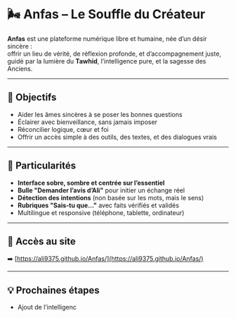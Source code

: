 # 🌬️ Anfas – Le Souffle du Créateur

**Anfas** est une plateforme numérique libre et humaine, née d’un désir sincère :  
offrir un lieu de vérité, de réflexion profonde, et d’accompagnement juste,  
guidé par la lumière du **Tawhid**, l’intelligence pure, et la sagesse des Anciens.

---

## 🎯 Objectifs

- Aider les âmes sincères à se poser les bonnes questions
- Éclairer avec bienveillance, sans jamais imposer
- Réconcilier logique, cœur et foi
- Offrir un accès simple à des outils, des textes, et des dialogues vrais

---

## 🧠 Particularités

- **Interface sobre, sombre et centrée sur l’essentiel**
- **Bulle "Demander l’avis d’Ali"** pour initier un échange réel
- **Détection des intentions** (non basée sur les mots, mais le sens)
- **Rubriques "Sais-tu que..."** avec faits vérifiés et validés
- Multilingue et responsive (téléphone, tablette, ordinateur)

---

## 🔗 Accès au site

➡️ [https://ali9375.github.io/Anfas/](https://ali9375.github.io/Anfas/)

---

## 💡 Prochaines étapes

- Ajout de l’intelligenc

